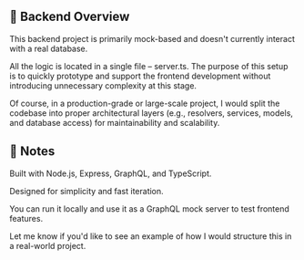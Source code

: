 ## 🚀 Backend Overview

This backend project is primarily mock-based and doesn't currently interact with a real database.

All the logic is located in a single file – server.ts. The purpose of this setup is to quickly prototype and support the frontend development without introducing unnecessary complexity at this stage.

Of course, in a production-grade or large-scale project, I would split the codebase into proper architectural layers (e.g., resolvers, services, models, and database access) for maintainability and scalability.

## 📌 Notes

Built with Node.js, Express, GraphQL, and TypeScript.

Designed for simplicity and fast iteration.

You can run it locally and use it as a GraphQL mock server to test frontend features.

Let me know if you'd like to see an example of how I would structure this in a real-world project.
